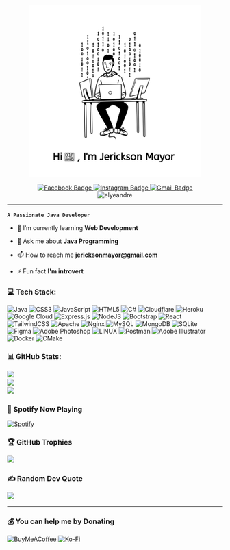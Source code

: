 <!--<p align="center">
  <img src="https://capsule-render.vercel.app/api?type=waving&color=gradient&text=Hi,%20There!&height=100&section=header&fontSize=70&fontColor=ffffff"/>
</p>
-->
<p  align="center">
<img  src="coder.svg" width="400">
</p>
<p align="center">
  <a href="https://fb.com/jericksonmayor" target="_blank">
  <img src="https://img.shields.io/badge/Facebook-%231877F2.svg?style=for-the-badge&logo=Facebook&logoColor=white" 
  alt="Facebook Badge"/>
  </a>
  <a href="https://www.instagram.com/elyeandreshelby" target="_blank">
  <img src="https://img.shields.io/badge/Instagram-%23E4405F.svg?style=for-the-badge&logo=Instagram&logoColor=white" alt="Instagram Badge"/>
  </a>
  <a href="mailto:jericksonmayor@gmail.com">
  <img src="https://img.shields.io/badge/Gmail-D14836?style=for-the-badge&logo=gmail&logoColor=white" alt="Gmail Badge"/> 
  </a>
  <br>
  <img src="https://komarev.com/ghpvc/?username=elyeandre&label=Profile%20views&color=0e75b6&style=flat-square&color=blue" alt="elyeandre" />
</p>

---

<!--
<p align="left" 
  <a href="https://visitcount.itsvg.in">
  <img src="https://visitcount.itsvg.in/api?id=elyeandre&label=Profile%20Views&color=1&icon=5&pretty=true" />
  </a>
</p>
-->
<!--<h3 align="center">A passionate Java Developer from Philippines</h3>-->
**`A Passionate Java Developer`**
- 🌱 I’m currently learning **Web Development**

- 💬 Ask me about **Java Programming**

- 📫 How to reach me **jericksonmayor@gmail.com**

- ⚡ Fun fact **I'm introvert**


### 💻 Tech Stack:
![Java](https://img.shields.io/badge/java-%23ED8B00.svg?style=for-the-badge&logo=java&logoColor=white) ![CSS3](https://img.shields.io/badge/css3-%231572B6.svg?style=for-the-badge&logo=css3&logoColor=white) ![JavaScript](https://img.shields.io/badge/javascript-%23323330.svg?style=for-the-badge&logo=javascript&logoColor=%23F7DF1E) ![HTML5](https://img.shields.io/badge/html5-%23E34F26.svg?style=for-the-badge&logo=html5&logoColor=white) ![C#](https://img.shields.io/badge/c%23-%23239120.svg?style=for-the-badge&logo=c-sharp&logoColor=white) ![Cloudflare](https://img.shields.io/badge/Cloudflare-F38020?style=for-the-badge&logo=Cloudflare&logoColor=white) ![Heroku](https://img.shields.io/badge/heroku-%23430098.svg?style=for-the-badge&logo=heroku&logoColor=white) ![Google Cloud](https://img.shields.io/badge/Google%20Cloud-%234285F4.svg?style=for-the-badge&logo=google-cloud&logoColor=white) ![Express.js](https://img.shields.io/badge/express.js-%23404d59.svg?style=for-the-badge&logo=express&logoColor=%2361DAFB) ![NodeJS](https://img.shields.io/badge/node.js-6DA55F?style=for-the-badge&logo=node.js&logoColor=white) ![Bootstrap](https://img.shields.io/badge/bootstrap-%23563D7C.svg?style=for-the-badge&logo=bootstrap&logoColor=white) ![React](https://img.shields.io/badge/react-%2320232a.svg?style=for-the-badge&logo=react&logoColor=%2361DAFB) ![TailwindCSS](https://img.shields.io/badge/tailwindcss-%2338B2AC.svg?style=for-the-badge&logo=tailwind-css&logoColor=white) ![Apache](https://img.shields.io/badge/apache-%23D42029.svg?style=for-the-badge&logo=apache&logoColor=white) ![Nginx](https://img.shields.io/badge/nginx-%23009639.svg?style=for-the-badge&logo=nginx&logoColor=white) ![MySQL](https://img.shields.io/badge/mysql-%2300f.svg?style=for-the-badge&logo=mysql&logoColor=white) ![MongoDB](https://img.shields.io/badge/MongoDB-%234ea94b.svg?style=for-the-badge&logo=mongodb&logoColor=white) ![SQLite](https://img.shields.io/badge/sqlite-%2307405e.svg?style=for-the-badge&logo=sqlite&logoColor=white) 	![Figma](https://img.shields.io/badge/figma-%23F24E1E.svg?style=for-the-badge&logo=figma&logoColor=white) ![Adobe Photoshop](https://img.shields.io/badge/adobephotoshop-%2331A8FF.svg?style=for-the-badge&logo=adobephotoshop&logoColor=white) ![LINUX](https://img.shields.io/badge/Linux-FCC624?style=for-the-badge&logo=linux&logoColor=black) ![Postman](https://img.shields.io/badge/Postman-FF6C37?style=for-the-badge&logo=postman&logoColor=white) ![Adobe Illustrator](https://img.shields.io/badge/adobeillustrator-%23FF9A00.svg?style=for-the-badge&logo=adobeillustrator&logoColor=white) ![Docker](https://img.shields.io/badge/docker-%230db7ed.svg?style=for-the-badge&logo=docker&logoColor=white) ![CMake](https://img.shields.io/badge/CMake-%23008FBA.svg?style=for-the-badge&logo=cmake&logoColor=white)
### 📊 GitHub Stats:
![](https://github-readme-stats.vercel.app/api?username=elyeandre&theme=tokyonight&hide_border=false&include_all_commits=false&count_private=false)<br/>
![](https://github-readme-streak-stats.herokuapp.com/?user=elyeandre&theme=tokyonight&hide_border=false)<br/>
![](https://github-readme-stats.vercel.app/api/top-langs/?username=elyeandre&theme=tokyonight&hide_border=false&include_all_commits=false&count_private=false&layout=compact)

### 🎵 Spotify Now Playing

[![Spotify](https://novatorem-elyeandre.vercel.app/api/spotify?background_color=0d1117&border_color=ffffff)](https://open.spotify.com/user/31guvvqet3itc2gsqo63aptot3t4?si=039df3d397fc4c84)


### 🏆 GitHub Trophies
![](https://github-profile-trophy.vercel.app/?username=elyeandre&theme=tokyonight&no-frame=false&no-bg=true&margin-w=4)

### ✍️ Random Dev Quote
![](https://quotes-github-readme.vercel.app/api?type=horizontal&theme=tokyonight)

---
### 💰 You can help me by Donating
[![BuyMeACoffee](https://img.shields.io/badge/Buy%20Me%20a%20Coffee-ffdd00?style=for-the-badge&logo=buy-me-a-coffee&logoColor=black)](https://buymeacoffee.com/elyeandre) [![Ko-Fi](https://img.shields.io/badge/Ko--fi-F16061?style=for-the-badge&logo=ko-fi&logoColor=white)](https://ko-fi.com/elyeandre) 
  

<!--
<p align="center">
<img src="https://capsule-render.vercel.app/api?type=waving&color=gradient&height=100&section=footer"/>
</p>
-->


